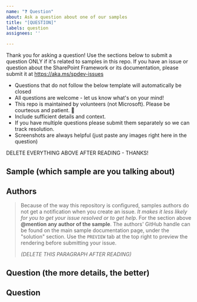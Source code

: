 ```yaml
---
name: "❓ Question"
about: Ask a question about one of our samples
title: "[QUESTION]"
labels: question
assignees: ''

---
```


Thank you for asking a question! Use the sections below to submit a question ONLY if it's related to samples in this repo. If you have an issue or question about the SharePoint Framework or its documentation, please submit it at https://aka.ms/spdev-issues

- Questions that do not follow the below template will automatically be closed
- All questions are welcome - let us know what's on your mind!
- This repo is maintained by volunteers (not Microsoft). Please be courteous and patient. 🙂
- Include sufficient details and context.
- If you have multiple questions please submit them separately so we can track resolution.
- Screenshots are always helpful (just paste any images right here in the question)

DELETE EVERYTHING ABOVE AFTER READING - THANKS!

## Sample (which sample are you talking about)


## Authors

> Because of the way this repository is configured, samples authors do not get a notification when you create an issue. *It makes it less likely for you to get your issue resolved or to get help*. For the section above **@mention any author of the sample**. The authors' GitHub handle can be found on the main sample documentation page, under the "solution" section. Use the `PREVIEW` tab at the top right to preview the rendering before submitting your issue.
> 
> _(DELETE THIS PARAGRAPH AFTER READING)_


## Question (the more details, the better)


## Question
